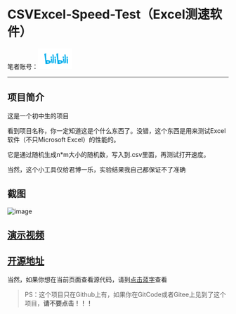 # CSVExcel-Speed-Test（Excel测速软件）

笔者账号：[![笔者B站](./Pic/logo.png)](https://space.bilibili.com/1512804294)

------

## 项目简介

这是一个初中生的项目

看到项目名称，你一定知道这是个什么东西了。没错，这个东西是用来测试Excel软件（不只Microsoft Excel）的性能的。

它是通过随机生成n*m大小的随机数，写入到.csv里面，再测试打开速度。

当然，这个小工具仅给君博一乐，实验结果我自己都保证不了准确

## 截图

![image](https://github.com/user-attachments/assets/492b7d0a-ed46-4559-bf10-0727a83a0e23)

## [演示视频](https://www.bilibili.com/video/BV1ba5ozZEFh/)

## [开源地址](https://github.com/zmxmaigan/CSVExcel-Speed-Test)

当然，如果你想在当前页面查看源代码，请到[点击蓝字](https://zmxmaigan.github.io/CSVExcel-Speed-Test/main.cpp)查看

> PS：这个项目只在Github上有，如果你在GitCode或者Gitee上见到了这个项目，**请不要点击！！！**
